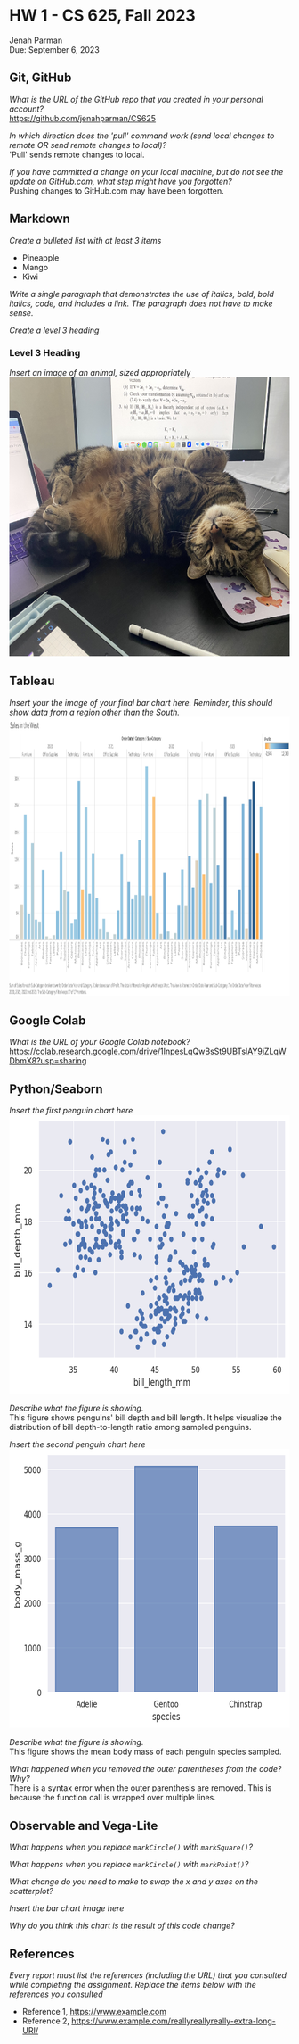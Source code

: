 # HW 1 - CS 625, Fall 2023

Jenah Parman\
Due: September 6, 2023

## Git, GitHub

*What is the URL of the GitHub repo that you created in your personal account?*\
https://github.com/jenahparman/CS625
   
*In which direction does the 'pull' command work (send local changes to remote OR send remote changes to local)?*\
'Pull' sends remote changes to local.
   
*If you have committed a change on your local machine, but do not see the update on GitHub.com, what step might have you forgotten?*\
Pushing changes to GitHub.com may have been forgotten.

## Markdown

*Create a bulleted list with at least 3 items*
- Pineapple
- Mango
- Kiwi

*Write a single paragraph that demonstrates the use of italics, bold, bold italics, code, and includes a link. The paragraph does not have to make sense.*


*Create a level 3 heading*
### Level 3 Heading

*Insert an image of an animal, sized appropriately*\
<img src="otto.jpeg" height="500" alt="Otto, the cat">

## Tableau

*Insert your the image of your final bar chart here. Reminder, this should show data from a region other than the South.*\
<img src="Sales-in-the-West.png" height="500" alt="Sales in the West">

## Google Colab

*What is the URL of your Google Colab notebook?*\
https://colab.research.google.com/drive/1InpesLqQwBsSt9UBTslAY9jZLqWDbmX8?usp=sharing

## Python/Seaborn

*Insert the first penguin chart here*\
<img src="figure1.png" height="500" alt="penguin bill depth vs bill length">

*Describe what the figure is showing.*\
This figure shows penguins' bill depth and bill length. It helps visualize the distribution of bill depth-to-length ratio among sampled penguins.

*Insert the second penguin chart here*\
<img src="figure2.png" height="500" alt="penguin species, body mass">

*Describe what the figure is showing.*\
This figure shows the mean body mass of each penguin species sampled.

*What happened when you removed the outer parentheses from the code? Why?*\
There is a syntax error when the outer parenthesis are removed. This is because the function call is wrapped over multiple lines.

## Observable and Vega-Lite

*What happens when you replace `markCircle()` with `markSquare()`?*

*What happens when you replace `markCircle()` with `markPoint()`?*

*What change do you need to make to swap the x and y axes on the scatterplot?*

*Insert the bar chart image here*

*Why do you think this chart is the result of this code change?*

## References

*Every report must list the references (including the URL) that you consulted while completing the assignment. Replace the items below with the references you consulted*

* Reference 1, <https://www.example.com>
* Reference 2, <https://www.example.com/reallyreallyreally-extra-long-URI/>
